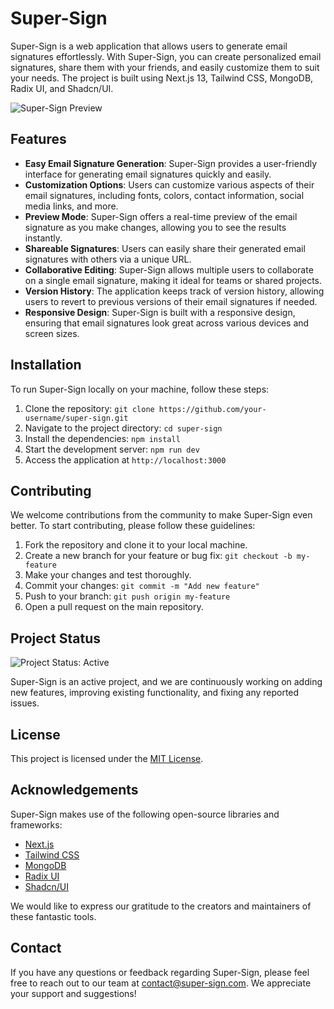 # Super-Sign

Super-Sign is a web application that allows users to generate email signatures effortlessly. With Super-Sign, you can create personalized email signatures, share them with your friends, and easily customize them to suit your needs. The project is built using Next.js 13, Tailwind CSS, MongoDB, Radix UI, and Shadcn/UI.

![Super-Sign Preview](https://your-website-url.com/path-to-image.png)

## Features

- **Easy Email Signature Generation**: Super-Sign provides a user-friendly interface for generating email signatures quickly and easily.
- **Customization Options**: Users can customize various aspects of their email signatures, including fonts, colors, contact information, social media links, and more.
- **Preview Mode**: Super-Sign offers a real-time preview of the email signature as you make changes, allowing you to see the results instantly.
- **Shareable Signatures**: Users can easily share their generated email signatures with others via a unique URL.
- **Collaborative Editing**: Super-Sign allows multiple users to collaborate on a single email signature, making it ideal for teams or shared projects.
- **Version History**: The application keeps track of version history, allowing users to revert to previous versions of their email signatures if needed.
- **Responsive Design**: Super-Sign is built with a responsive design, ensuring that email signatures look great across various devices and screen sizes.

## Installation

To run Super-Sign locally on your machine, follow these steps:

1. Clone the repository: `git clone https://github.com/your-username/super-sign.git`
2. Navigate to the project directory: `cd super-sign`
3. Install the dependencies: `npm install`
4. Start the development server: `npm run dev`
5. Access the application at `http://localhost:3000`

## Contributing

We welcome contributions from the community to make Super-Sign even better. To start contributing, please follow these guidelines:

1. Fork the repository and clone it to your local machine.
2. Create a new branch for your feature or bug fix: `git checkout -b my-feature`
3. Make your changes and test thoroughly.
4. Commit your changes: `git commit -m "Add new feature"`
5. Push to your branch: `git push origin my-feature`
6. Open a pull request on the main repository.

## Project Status

![Project Status: Active](https://img.shields.io/badge/Project%20Status-Active-green.svg)

Super-Sign is an active project, and we are continuously working on adding new features, improving existing functionality, and fixing any reported issues.

## License

This project is licensed under the [MIT License](https://opensource.org/licenses/MIT).

## Acknowledgements

Super-Sign makes use of the following open-source libraries and frameworks:

- [Next.js](https://nextjs.org/)
- [Tailwind CSS](https://tailwindcss.com/)
- [MongoDB](https://www.mongodb.com/)
- [Radix UI](https://www.radix-ui.com/)
- [Shadcn/UI](https://shadcn.github.io/ui/)

We would like to express our gratitude to the creators and maintainers of these fantastic tools.

## Contact

If you have any questions or feedback regarding Super-Sign, please feel free to reach out to our team at [contact@super-sign.com](mailto:contact@super-sign.com). We appreciate your support and suggestions!
